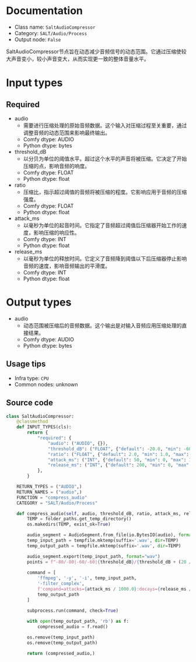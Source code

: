 
# Documentation
- Class name: `SaltAudioCompressor`
- Category: `SALT/Audio/Process`
- Output node: `False`

SaltAudioCompressor节点旨在动态减少音频信号的动态范围。它通过压缩使较大声音变小，较小声音变大，从而实现更一致的整体音量水平。

# Input types
## Required
- audio
    - 需要进行压缩处理的原始音频数据。这个输入对压缩过程至关重要，通过调整音频的动态范围来影响最终输出。
    - Comfy dtype: AUDIO
    - Python dtype: bytes
- threshold_dB
    - 以分贝为单位的阈值水平。超过这个水平的声音将被压缩。它决定了开始压缩的点，影响音频的响度。
    - Comfy dtype: FLOAT
    - Python dtype: float
- ratio
    - 压缩比，指示超过阈值的音频将被压缩的程度。它影响应用于音频的压缩强度。
    - Comfy dtype: FLOAT
    - Python dtype: float
- attack_ms
    - 以毫秒为单位的起音时间。它指定了音频超过阈值后压缩器开始工作的速度，影响压缩的响应性。
    - Comfy dtype: INT
    - Python dtype: float
- release_ms
    - 以毫秒为单位的释放时间。它定义了音频降到阈值以下后压缩器停止影响音频的速度，影响音频输出的平滑度。
    - Comfy dtype: INT
    - Python dtype: float

# Output types
- audio
    - 动态范围被压缩后的音频数据。这个输出是对输入音频应用压缩处理的直接结果。
    - Comfy dtype: AUDIO
    - Python dtype: bytes


## Usage tips
- Infra type: `CPU`
- Common nodes: unknown


## Source code
```python
class SaltAudioCompressor:
    @classmethod
    def INPUT_TYPES(cls):
        return {
            "required": {
                "audio": ("AUDIO", {}),
                "threshold_dB": ("FLOAT", {"default": -20.0, "min": -60.0, "max": 0.0}),
                "ratio": ("FLOAT", {"default": 2.0, "min": 1.0, "max": 20.0}),
                "attack_ms": ("INT", {"default": 50, "min": 0, "max": 1000}),
                "release_ms": ("INT", {"default": 200, "min": 0, "max": 3000}),
            },
        }

    RETURN_TYPES = ("AUDIO",)
    RETURN_NAMES = ("audio",)
    FUNCTION = "compress_audio"
    CATEGORY = "SALT/Audio/Process"

    def compress_audio(self, audio, threshold_dB, ratio, attack_ms, release_ms):
        TEMP = folder_paths.get_temp_directory()
        os.makedirs(TEMP, exist_ok=True)

        audio_segment = AudioSegment.from_file(io.BytesIO(audio), format="wav")
        temp_input_path = tempfile.mktemp(suffix='.wav', dir=TEMP)
        temp_output_path = tempfile.mktemp(suffix='.wav', dir=TEMP)

        audio_segment.export(temp_input_path, format="wav")
        points = f"-80/-80|-60/-60|{threshold_dB}/{threshold_dB + (20 / ratio)}|20/20"
        
        command = [
            'ffmpeg', '-y', '-i', temp_input_path,
            '-filter_complex',
            f'compand=attacks={attack_ms / 1000.0}:decays={release_ms / 1000.0}:points={points}',
            temp_output_path
        ]

        subprocess.run(command, check=True)
        
        with open(temp_output_path, 'rb') as f:
            compressed_audio = f.read()

        os.remove(temp_input_path)
        os.remove(temp_output_path)

        return (compressed_audio,)

```
